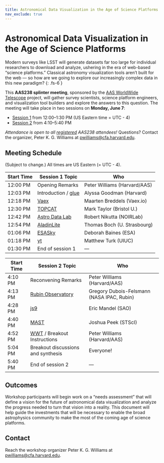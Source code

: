 ```yaml
---
title: Astronomical Data Visualization in the Age of Science Platforms
nav_exclude: true
---
```


# Astronomical Data Visualization in the Age of Science Platforms

Modern surveys like LSST will generate datasets far too large for individual
researchers to download and analyze, ushering in the era of web-based “science
platforms.” Classical astronomy visualization tools aren’t built for the web —
so how are we going to explore our increasingly complex data in this new
paradigm?
{: .fs-6 }

This **AAS238 splinter meeting**, sponsored by the [AAS WorldWide
Telescope][WWT] project, will gather survey scientists, science platform
engineers, and visualization tool builders and explore the answers to this
question. The meeting will take place in two sessions on **Monday, June 7**:

- [Session 1][s1] from 12:00–1:30 PM (US Eastern time = UTC - 4)
- [Session 2][s2] from 4:10–5:40 PM

[s1]: https://www.abstractsonline.com/pp8/#!/9363/session/195
[s2]: https://www.abstractsonline.com/pp8/#!/9363/session/84

*Attendance is open to all [registered] AAS238 attendees!* Questions? Contact
the organizer, Peter K. G. Williams at <pwilliams@cfa.harvard.edu>.

[registered]: https://aas.org/meetings/aas238/register


## Meeting Schedule

(Subject to change.) All times are US Eastern (= UTC - 4).

| **Start Time** | **Session 1 Topic** | **Who** |
| ---------- | ---- | --- |
| 12:00 PM | Opening Remarks | Peter Williams (Harvard/AAS) |
| 12:03 PM | Introduction / [glue] | Alyssa Goodman (Harvard) |
| 12:18 PM | [Vaex] | Maarten Breddels (Vaex.io) |
| 12:30 PM | [TOPCAT] | Mark Taylor (Bristol U.) |
| 12:42 PM | [Astro Data Lab][adl] | Robert Nikutta (NOIRLab) |
| 12:54 PM | [AladinLite] | Thomas Boch (U. Strasbourg) |
| 01:06 PM | [ESASky] | Deborah Baines (ESA) |
| 01:18 PM | [yt] | Matthew Turk (UIUC) |
| 01:30 PM | End of session 1 | — |

| **Start Time** | **Session 2 Topic** | **Who** |
| ---------- | ---- | --- |
| 4:10 PM | Reconvening Remarks | Peter Williams (Harvard/AAS) |
| 4:13 PM | [Rubin Observatory][rubin] | Gregory Dubois-Felsmann (NASA IPAC, Rubin) |
| 4:28 PM | [js9] | Eric Mandel (SAO) |
| 4:40 PM | [MAST] | Joshua Peek (STScI) |
| 4:52 PM | [WWT] / Breakout Instructions | Peter Williams (Harvard/AAS) |
| 5:04 PM | Breakout discussions and synthesis | Everyone! |
| 5:40 PM | End of session 2 | — |

[ESASky]: https://sky.esa.int/
[AladinLite]: https://aladin.u-strasbg.fr/AladinLite/
[Vaex]: https://github.com/vaexio/vaex
[rubin]: https://www.lsst.org/
[glue]: https://glueviz.org/
[js9]: https://js9.si.edu/
[adl]: https://datalab.noirlab.edu/
[MAST]: https://archive.stsci.edu/
[TOPCAT]: http://www.star.bris.ac.uk/~mbt/topcat/
[yt]: https://yt-project.org/
[WWT]: https://worldwidetelescope.org/home/


## Outcomes

Workshop participants will begin work on a “needs assessment” that will define a
vision for the future of astronomical data visualization and analyze the
progress needed to turn that vision into a reality. This document will help
guide the investments that will be necessary to enable the broad astrophysics
community to make the most of the coming age of science platforms.


## Contact

Reach the workshop organizer Peter K. G. Williams at <pwilliams@cfa.harvard.edu>.